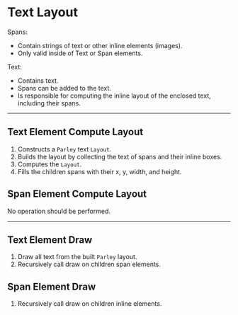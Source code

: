 # Text Layout

Spans:
- Contain strings of text or other inline elements (images).
- Only valid inside of Text or Span elements.

Text:
- Contains text.
- Spans can be added to the text.
- Is responsible for computing the inline layout of the enclosed text, including their spans.

---
 
## Text Element Compute Layout
1. Constructs a `Parley` text `Layout`.
2. Builds the layout by collecting the text of spans and their inline boxes. 
3. Computes the `Layout`.
4. Fills the children spans with their x, y, width, and height.

## Span Element Compute Layout
No operation should be performed.

---

## Text Element Draw
1. Draw all text from the built `Parley` layout. 
2. Recursively call draw on children span elements.

## Span Element Draw
1. Recursively call draw on children inline elements.